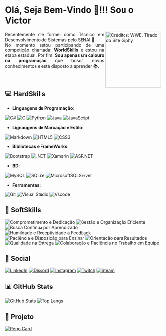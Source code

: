 # Olá, Seja Bem-Vindo 👋!!! Sou o Victor
<a href="https://media4.giphy.com/media/v1.Y2lkPTc5MGI3NjExenFkdGk5cTBqbGFrbjJkcGVhMm1qdWh4Mm5nYm10NWY0N2luNG0zNiZlcD12MV9pbnRlcm5hbF9naWZfYnlfaWQmY3Q9Zw/h3u7w8BR07IHDsnzQw/giphy.webp">
    <img align="right" alt="Créditos: WWE. Tirado do Site Giphy" height="180" src="https://media4.giphy.com/media/v1.Y2lkPTc5MGI3NjExenFkdGk5cTBqbGFrbjJkcGVhMm1qdWh4Mm5nYm10NWY0N2luNG0zNiZlcD12MV9pbnRlcm5hbF9naWZfYnlfaWQmY3Q9Zw/h3u7w8BR07IHDsnzQw/giphy.webp">
</a>

<p align="justify">
    Recentemente me formei como Técnico em Desenvolvimento de Sistemas pelo SENAI 🥽. <br/>
  No momento estou participando de uma competição chamada: <strong>WorldSkills</strong> e estou na etapa estadual. Por fim: <strong>Sou apenas um calouro na programação</strong> que busca novos conhecimentos e está disposto a aprender 📚.
</p>
<br/>







## 💻 HardSkills
- **Linguagens de Programação**:

![C#](https://img.shields.io/badge/C%23-5C2D91?style=for-the-badge&logo=c-sharp&logoColor=white)
![C](https://img.shields.io/badge/C-00599C?style=for-the-badge&logo=c&logoColor=white)
![Python](https://img.shields.io/badge/python-3670A0?style=for-the-badge&logo=python&logoColor=ffdd54)
![Java](https://img.shields.io/badge/java-%23ED8B00.svg?style=for-the-badge&logo=openjdk&logoColor=white)
![JavaScript](https://img.shields.io/badge/JavaScript-F7DF1E?style=for-the-badge&logo=javascript&logoColor=black)

- **Lignaugens de Marcação e Estilo**:

![Markdown](https://img.shields.io/badge/Markdown-000?style=for-the-badge&logo=markdown)
![HTML5](https://img.shields.io/badge/HTML5-E34F26?style=for-the-badge&logo=html5&logoColor=white)
![CSS3](https://img.shields.io/badge/CSS3-1572B6?style=for-the-badge&logo=css3&logoColor=white)

- **Bibliotecas e FrameWorks**:

![Bootstrap](https://img.shields.io/badge/-bootstrap-0D1117?style=for-the-badge&logo=bootstrap&labelColor=0D1117)
![.NET](https://img.shields.io/badge/.NET-5C2D91?style=for-the-badge&logo=.net&logoColor=white)
![Xamarin](https://img.shields.io/badge/Xamarin-blue?style=for-the-badge&logo=xamarin&logoColor=3498db)
![ASP.NET](https://img.shields.io/badge/ASP.NET-5C2D91?style=for-the-badge&logo=.net&logoColor=white)

- **BD**:

![MySQL](https://img.shields.io/badge/MySQL-3670A0?style=for-the-badge&logo=mysql&logoColor=white)
![SQLite](https://img.shields.io/badge/SQLite-000?style=for-the-badge&logo=sqlite&logoColor=White)
![MicrosoftSQLServer](https://img.shields.io/badge/%20SQL%20Server-CC2927?style=for-the-badge&logo=microsoft%20sql%20server&logoColor=white)

- **Ferramentas**:

![Git](https://img.shields.io/badge/GIT-E44C30?style=for-the-badge&logo=git&logoColor=white)
![Visual Studio](https://img.shields.io/badge/VisualStudio-5C2D91?style=for-the-badge&logo=visual-studio&logoColor=white)
![Vscode](https://img.shields.io/badge/Vscode-007ACC?style=for-the-badge&logo=visual-studio-code&logoColor=white)





## 📝 SoftSkills
![Comprometimento e Dedicação](https://img.shields.io/badge/Comprometimento%20e%20Dedicação-E8E8E8?style=for-the-badge&logo=target&logoColor=E94D5F)
![Gestão e Organização Eficiente](https://img.shields.io/badge/Gestão%20e%20Organização%20Eficiente-E8E8E8?style=for-the-badge&logo=target&logoColor=E94D5F)
![Busca Contínua por Aprendizado](https://img.shields.io/badge/Busca%20Contínua%20por%20Aprendizado-E8E8E8?style=for-the-badge&logo=target&logoColor=E94D5F)
![Humildade e Receptividade a Feedback](https://img.shields.io/badge/Humildade%20e%20Receptividade%20a%20Feedback-E8E8E8?style=for-the-badge&logo=target&logoColor=E94D5F)
![Paciência e Disposição para Ensinar](https://img.shields.io/badge/Paciência%20e%20Disposição%20para%20Ensinar-E8E8E8?style=for-the-badge&logo=target&logoColor=E94D5F)
![Orientação para Resultados](https://img.shields.io/badge/Orientação%20para%20Resultados-E8E8E8?style=for-the-badge&logo=target&logoColor=E94D5F)
![Qualidade na Entrega](https://img.shields.io/badge/Qualidade%20na%20Entrega-E8E8E8?style=for-the-badge&logo=target&logoColor=E94D5F)
![Colaboração e Paciência no Trabalho em Equipe](https://img.shields.io/badge/Colaboração%20e%20Paciência%20no%20Trabalho%20em%20Equipe-E8E8E8?style=for-the-badge&logo=target&logoColor=E94D5F)


## 📱 Social 

[![LinkedIn](https://img.shields.io/badge/LinkedIn-black?style=for-the-badge&logo=linkedin&logoColor=49afdf)](https://www.linkedin.com/in/victor-hugo-mendes-sforne-45b3a827b/)
[![Discord](https://img.shields.io/badge/Discord-black?style=for-the-badge&logo=discord&logoColor=49afdf)](https://discord.com/channels/@cleitinsfor_a/)
[![Instagram](https://img.shields.io/badge/-Instagram-black?style=for-the-badge&logo=instagram&logoColor=49afdf)](https://www.instagram.com/victormsforne/)
[![Twitch](https://img.shields.io/badge/Twitch-black?style=for-the-badge&logo=Twitch&logoColor=49afdf)](https://www.twitch.tv/CleitinSfor_A)
[![Steam](https://img.shields.io/badge/Steam-black?style=for-the-badge&logo=Steam&logoColor=49afdf)](https://steamcommunity.com/profiles/76561198935163851/)


## 📊 GitHub Stats


![GitHub Stats](https://github-readme-stats.vercel.app/api?username=VictorHMSforne&theme=transparent&bg_color=&border_color=30A3DC&show_icons=true&icon_color=30A3DC&title_color=E94D5F&text_color=FFF)
![Top Langs](https://github-readme-stats-git-masterrstaa-rickstaa.vercel.app/api/top-langs/?username=VictorHMSforne&theme=transparent&layout=compact&bg_color=&border_color=30A3DC&title_color=E94D5F&text_color=FFF)

## 📌 Projeto

[![Repo Card](https://github-readme-stats.vercel.app/api/pin/?username=VictorHMSforne&repo=TccCapinha-Senai&theme=transparent&bg_color=&border_color=30A3DC&show_icons=true&icon_color=30A3DC&title_color=E94D5F&text_color=FFF)](https://github.com/VictorHMSforne/TccCapinha-Senai)



